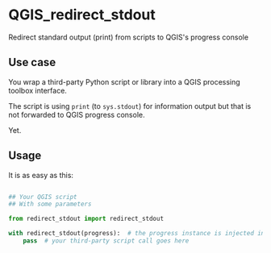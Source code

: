 # QGIS_redirect_stdout
Redirect standard output (print) from scripts to QGIS's progress console

## Use case

You wrap a third-party Python script or library into a QGIS processing toolbox interface.

The script is using `print` (to `sys.stdout`) for information output but that is not forwarded to QGIS progress console.

Yet.


## Usage

It is as easy as this:

```python

## Your QGIS script
## With some parameters

from redirect_stdout import redirect_stdout

with redirect_stdout(progress):  # the progress instance is injected into QGIS scripts at runtime
    pass  # your third-party script call goes here
```
